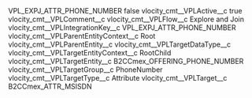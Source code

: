 <?xml version="1.0" encoding="UTF-8"?>
<CustomMetadata xmlns="http://soap.sforce.com/2006/04/metadata" xmlns:xsi="http://www.w3.org/2001/XMLSchema-instance" xmlns:xsd="http://www.w3.org/2001/XMLSchema">
    <label>VPL_EXPJ_ATTR_PHONE_NUMBER</label>
    <protected>false</protected>
    <values>
        <field>vlocity_cmt__VPLActive__c</field>
        <value xsi:type="xsd:boolean">true</value>
    </values>
    <values>
        <field>vlocity_cmt__VPLComment__c</field>
        <value xsi:nil="true"/>
    </values>
    <values>
        <field>vlocity_cmt__VPLFlow__c</field>
        <value xsi:type="xsd:string">Explore and Join</value>
    </values>
    <values>
        <field>vlocity_cmt__VPLIntegrationKey__c</field>
        <value xsi:type="xsd:string">VPL_EXPJ_ATTR_PHONE_NUMBER</value>
    </values>
    <values>
        <field>vlocity_cmt__VPLParentEntityContext__c</field>
        <value xsi:type="xsd:string">Root</value>
    </values>
    <values>
        <field>vlocity_cmt__VPLParentEntity__c</field>
        <value xsi:nil="true"/>
    </values>
    <values>
        <field>vlocity_cmt__VPLTargetDataType__c</field>
        <value xsi:nil="true"/>
    </values>
    <values>
        <field>vlocity_cmt__VPLTargetEntityContext__c</field>
        <value xsi:type="xsd:string">RootChild</value>
    </values>
    <values>
        <field>vlocity_cmt__VPLTargetEntity__c</field>
        <value xsi:type="xsd:string">B2CCmex_OFFERING_PHONE_NUMBER</value>
    </values>
    <values>
        <field>vlocity_cmt__VPLTargetGroup__c</field>
        <value xsi:type="xsd:string">PhoneNumber</value>
    </values>
    <values>
        <field>vlocity_cmt__VPLTargetType__c</field>
        <value xsi:type="xsd:string">Attribute</value>
    </values>
    <values>
        <field>vlocity_cmt__VPLTarget__c</field>
        <value xsi:type="xsd:string">B2CCmex_ATTR_MSISDN</value>
    </values>
</CustomMetadata>
